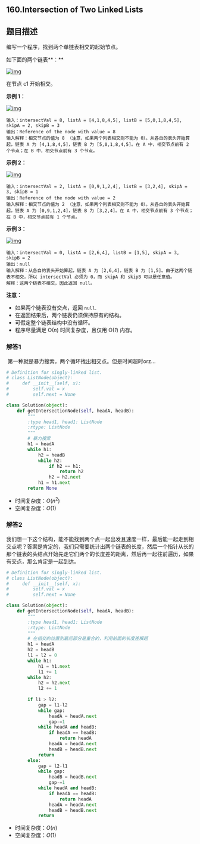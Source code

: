 ## 160.Intersection of Two Linked Lists

## 题目描述

编写一个程序，找到两个单链表相交的起始节点。

如下面的两个链表**：**

[![img](https://assets.leetcode-cn.com/aliyun-lc-upload/uploads/2018/12/14/160_statement.png)](https://assets.leetcode-cn.com/aliyun-lc-upload/uploads/2018/12/14/160_statement.png)

在节点 c1 开始相交。

 

**示例 1：**

[![img](https://assets.leetcode-cn.com/aliyun-lc-upload/uploads/2018/12/14/160_example_1.png)](https://assets.leetcode.com/uploads/2018/12/13/160_example_1.png)

```
输入：intersectVal = 8, listA = [4,1,8,4,5], listB = [5,0,1,8,4,5], skipA = 2, skipB = 3
输出：Reference of the node with value = 8
输入解释：相交节点的值为 8 （注意，如果两个列表相交则不能为 0）。从各自的表头开始算起，链表 A 为 [4,1,8,4,5]，链表 B 为 [5,0,1,8,4,5]。在 A 中，相交节点前有 2 个节点；在 B 中，相交节点前有 3 个节点。
```

 

**示例 2：**

[![img](https://assets.leetcode-cn.com/aliyun-lc-upload/uploads/2018/12/14/160_example_2.png)](https://assets.leetcode.com/uploads/2018/12/13/160_example_2.png)

```
输入：intersectVal = 2, listA = [0,9,1,2,4], listB = [3,2,4], skipA = 3, skipB = 1
输出：Reference of the node with value = 2
输入解释：相交节点的值为 2 （注意，如果两个列表相交则不能为 0）。从各自的表头开始算起，链表 A 为 [0,9,1,2,4]，链表 B 为 [3,2,4]。在 A 中，相交节点前有 3 个节点；在 B 中，相交节点前有 1 个节点。
```

 

**示例 3：**

[![img](https://assets.leetcode-cn.com/aliyun-lc-upload/uploads/2018/12/14/160_example_3.png)](https://assets.leetcode.com/uploads/2018/12/13/160_example_3.png)

```
输入：intersectVal = 0, listA = [2,6,4], listB = [1,5], skipA = 3, skipB = 2
输出：null
输入解释：从各自的表头开始算起，链表 A 为 [2,6,4]，链表 B 为 [1,5]。由于这两个链表不相交，所以 intersectVal 必须为 0，而 skipA 和 skipB 可以是任意值。
解释：这两个链表不相交，因此返回 null。
```

 

**注意：**

- 如果两个链表没有交点，返回 `null`.
- 在返回结果后，两个链表仍须保持原有的结构。
- 可假定整个链表结构中没有循环。
- 程序尽量满足 O(*n*) 时间复杂度，且仅用 O(*1*) 内存。



### 解答1

​	第一种就是暴力搜索，两个循环找出相交点。但是时间超时orz...

```python
# Definition for singly-linked list.
# class ListNode(object):
#     def __init__(self, x):
#         self.val = x
#         self.next = None

class Solution(object):
    def getIntersectionNode(self, headA, headB):
        """
        :type head1, head1: ListNode
        :rtype: ListNode
        """
        # 暴力搜索
        h1 = headA
        while h1:
            h2 = headB
            while h2:
                if h2 == h1:
                    return h2
                h2 = h2.next
            h1 = h1.next
        return None
```

- 时间复杂度：$O(n^2)$
- 空间复杂度：$O(1)$



### 解答2

​	我们想一下这个结构，能不能找到两个点一起出发且速度一样，最后能一起走到相交点呢？答案是肯定的，我们只需要统计出两个链表的长度，然后一个指针从长的那个链表的头结点开始先走它们两个的长度差的距离，然后再一起往前遍历，如果有交点，那么肯定是一起到达。

```python
# Definition for singly-linked list.
# class ListNode(object):
#     def __init__(self, x):
#         self.val = x
#         self.next = None

class Solution(object):
    def getIntersectionNode(self, headA, headB):
        """
        :type head1, head1: ListNode
        :rtype: ListNode
        """
        # 在相交的位置到最后部分是重合的，利用前面的长度差解题
        h1 = headA
        h2 = headB
        l1 = l2 = 0
        while h1:
            h1 = h1.next
            l1 += 1
        while h2:
            h2 = h2.next
            l2 += 1
        
        if l1 > l2:
            gap = l1-l2
            while gap:
                headA = headA.next
                gap-=1
            while headA and headB:
                if headA == headB:
                    return headA
                headA = headA.next
                headB = headB.next
            return
        else:
            gap = l2-l1
            while gap:
                headB = headB.next
                gap-=1
            while headA and headB:
                if headA == headB:
                    return headA
                headA = headA.next
                headB = headB.next
            return 
```

- 时间复杂度：$O(n)$
- 空间复杂度：$O(1)$

